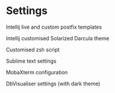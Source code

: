 # Settings
Intellij live and custom postfix templates

Intellij customised Solarized Darcula theme

Customised zsh script

Sublime text settings

MobaXterm configuration 

DbVisualiser settings (with dark theme)
